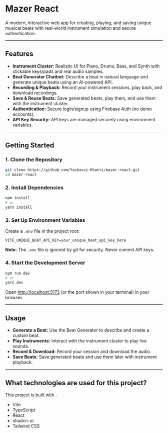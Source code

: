 # Mazer React

A modern, interactive web app for creating, playing, and saving unique musical beats with real-world instrument simulation and secure authentication.

---

## Features

- **Instrument Cluster:** Realistic UI for Piano, Drums, Bass, and Synth with clickable keys/pads and real audio samples.
- **Beat Generator Chatbot:** Describe a beat in natural language and generate unique beats using an AI-powered API.
- **Recording & Playback:** Record your instrument sessions, play back, and download recordings.
- **Save & Reuse Beats:** Save generated beats, play them, and use them with the instrument cluster.
- **Authentication:** Secure login/signup using Firebase Auth (no demo accounts).
- **API Key Security:** API keys are managed securely using environment variables.

---

## Getting Started

### 1. Clone the Repository
```sh
git clone https://github.com/Yashasvi-Khatri/mazer-react.git
cd mazer-react
```

### 2. Install Dependencies
```sh
npm install
# or
yarn install
```

### 3. Set Up Environment Variables
Create a `.env` file in the project root:
```env
VITE_UNIQUE_BEAT_API_KEY=your_unique_beat_api_key_here
```
**Note:** The `.env` file is ignored by git for security. Never commit API keys.

### 4. Start the Development Server
```sh
npm run dev
# or
yarn dev
```

Open [http://localhost:5173](http://localhost:5173) (or the port shown in your terminal) in your browser.

---

## Usage
- **Generate a Beat:** Use the Beat Generator to describe and create a custom beat.
- **Play Instruments:** Interact with the instrument cluster to play live sounds.
- **Record & Download:** Record your session and download the audio.
- **Save Beats:** Save generated beats and use them later with instrument playback.

---

## What technologies are used for this project?

This project is built with .

- Vite
- TypeScript
- React
- shadcn-ui
- Tailwind CSS

